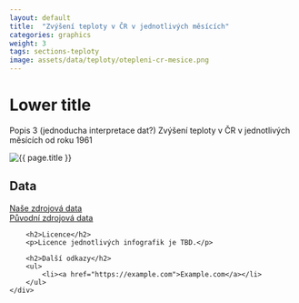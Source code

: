 ```yaml
---
layout: default
title:  "Zvýšení teploty v ČR v jednotlivých měsících"
categories: graphics
weight: 3
tags: sections-teploty
image: assets/data/teploty/otepleni-cr-mesice.png
---
```


# Lower title

Popis 3 (jednoducha interpretace dat?) Zvýšení teploty v ČR v jednotlivých měsících od roku 1961

<div class="row" markdown="on">
    <div class="col-sm-12 col-md-8">
        <img class="graphics-image" src="{{site.baseurl}}/{{ page.image }}" alt="{{ page.title }}">
    </div>
    <div class="col">
        <h2>Data</h2>
        <p>
            <a href="" class="btn btn-primary" role="button">Naše zdrojová data</a><br>
            <a href="" class="btn btn-default" role="button">Původní zdrojová data</a>
        </p>

        <h2>Licence</h2>
        <p>Licence jednotlivých infografik je TBD.</p>

        <h2>Další odkazy</h2>
        <ul>
            <li><a href="https://example.com">Example.com</a></li>
        </ul>
    </div>
</div>
